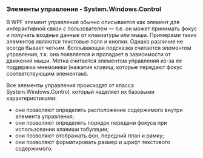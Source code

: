 ### Элементы управления - System.Windows.Control
В WPF элемент управления обычно описывается как элемент для интерактивной связи с пользователем — т.е. он может принимать фокус и получать входные данные от клавиатуры или мыши. Примерами таких элементов являются текстовые поля и кнопки. Однако различие не всегда бывает четким. Всплывающая подсказка считается элементом управления, т.к. она появляется и пропадает в зависимости от движений мыши. Метка считается элементом управления из-за ее поддержки мнемоники (нажатия клавиш, которые передают фокус соответствующим элементам). 

Все элементы управления происходят от класса System.Windows.Control, который наделяет их базовыми характеристиками: 
* они позволяют определять расположение содержимого внутри элемента управления; 
* они позволяют определять порядок передачи фокуса при использовании клавиши табуляции; 
* они позволяют отображать фон, передний план и рамку; 
* они позволяют форматировать размер и шрифт текстового содержимого. 
